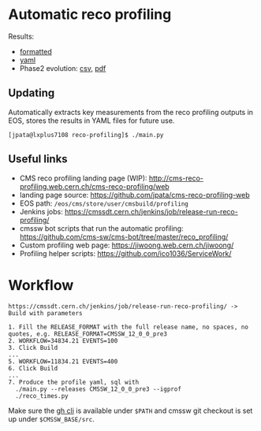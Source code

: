 # Automatic reco profiling

Results:
- [formatted](results/summary.md)
- [yaml](results/summary.yaml)
- Phase2 evolution: [csv](results/release_timing.csv), [pdf](results/release_timing.pdf)

## Updating
Automatically extracts key measurements from the reco profiling outputs in EOS, stores the results in YAML files for future use.

```
[jpata@lxplus7108 reco-profiling]$ ./main.py
```

## Useful links
- CMS reco profiling landing page (WIP): http://cms-reco-profiling.web.cern.ch/cms-reco-profiling/web
- landing page source: https://github.com/jpata/cms-reco-profiling-web
- EOS path: `/eos/cms/store/user/cmsbuild/profiling`
- Jenkins jobs: https://cmssdt.cern.ch/jenkins/job/release-run-reco-profiling/
- cmssw bot scripts that run the automatic profiling: https://github.com/cms-sw/cms-bot/tree/master/reco_profiling/
- Custom profiling web page: https://jiwoong.web.cern.ch/jiwoong/
- Profiling helper scripts: https://github.com/ico1036/ServiceWork/


# Workflow
```
https://cmssdt.cern.ch/jenkins/job/release-run-reco-profiling/ -> Build with parameters

1. Fill the RELEASE_FORMAT with the full release name, no spaces, no quotes, e.g. RELEASE_FORMAT=CMSSW_12_0_0_pre3
2. WORKFLOW=34834.21 EVENTS=100
3. Click Build
...
5. WORKFLOW=11834.21 EVENTS=400
6. Click Build
...
7. Produce the profile yaml, sql with
  ./main.py --releases CMSSW_12_0_0_pre3 --igprof
  ./reco_times.py
```

Make sure the [gh cli](https://github.com/cli/cli) is available under `$PATH` and cmssw git checkout is set up under `$CMSSW_BASE/src`.
